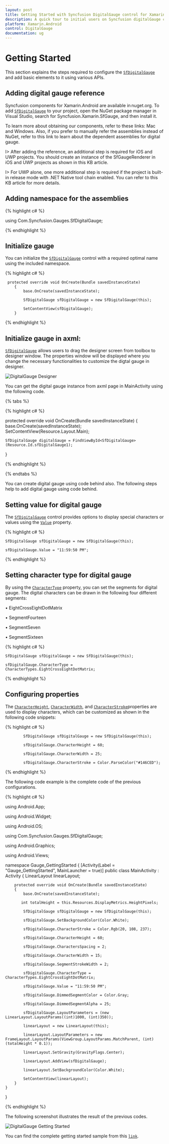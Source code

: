 ```yaml
---
layout: post
title: Getting Started with Syncfusion DigitalGauge control for Xamarin.Android
description: A quick tour to initial users on Syncfusion digitalGauge control for Xamarin.Android platform
platform: Xamarin.Android
control: DigitalGauge
documentation: ug
---
```

# Getting Started

This section explains the steps required to configure the [`SfDigitalGauge`](https://help.syncfusion.com/cr/cref_files/xamarin-android/Syncfusion.SfGauge.Android~Com.Syncfusion.Gauges.SfDigitalGauge.SfDigitalGauge.html) and add basic elements to it using various APIs.

## Adding digital gauge reference

Syncfusion components for Xamarin.Android are available in nuget.org. To add [`SfDigitalGauge`](https://help.syncfusion.com/cr/cref_files/xamarin-android/Syncfusion.SfGauge.Android~Com.Syncfusion.Gauges.SfDigitalGauge.SfDigitalGauge.html) to your project, open the NuGet package manager in Visual Studio, search for Syncfusion.Xamarin.SfGauge, and then install it.

To learn more about obtaining our components, refer to these links: Mac and Windows. Also, if you prefer to manually refer the assemblies instead of NuGet, refer to this link to learn about the dependent assemblies for digital gauge.

I> After adding the reference, an additional step is required for iOS and UWP projects. You should create an instance of the SfGaugeRenderer in iOS and UWP projects as shown in this KB article.

I> For UWP alone, one more additional step is required if the project is built-in release mode with .NET Native tool chain enabled. You can refer to this KB article for more details.

## Adding namespace for the assemblies

{% highlight c# %}

using Com.Syncfusion.Gauges.SfDigitalGauge;

{% endhighlight %}

## Initialize gauge

You can initialize the [`SfDigitalGauge`](https://help.syncfusion.com/cr/cref_files/xamarin-android/Syncfusion.SfGauge.Android~Com.Syncfusion.Gauges.SfDigitalGauge.SfDigitalGauge.html) control with a required optimal name using the included namespace.

{% highlight c# %}

     protected override void OnCreate(Bundle savedInstanceState)
        {
            base.OnCreate(savedInstanceState);

            SfDigitalGauge sfDigitalGauge = new SfDigitalGauge(this);

            SetContentView(sfDigitalGauge);
        }

{% endhighlight %}

## Initialize gauge in axml:

[`SfDigitalGauge`](https://help.syncfusion.com/cr/cref_files/xamarin-android/Syncfusion.SfGauge.Android~Com.Syncfusion.Gauges.SfDigitalGauge.SfDigitalGauge.html) allows users to drag the designer screen from toolbox to designer window. The properties window will be displayed where you change the necessary functionalities to customize the digtal gauge in designer.

![DigitalGauge Designer](getting-started_images/designer.gif)

You can get the digital gauge instance from axml page in MainActivity using the following code.

{% tabs %}

{% highlight c# %}

protected override void OnCreate(Bundle savedInstanceState)
{
    base.OnCreate(savedInstanceState);
    SetContentView(Resource.Layout.Main);

    SfDigitalGauge digitalGauge = FindViewById<SfDigitalGauge>(Resource.Id.sfDigitalGauge1);
}

{% endhighlight %}

{% endtabs %}

You can create digital gauge using code behind also. The following steps help to add digital gauge using code behind.

## Setting value for digital gauge

The [`SfDigitalGauge`](https://help.syncfusion.com/cr/cref_files/xamarin-android/Syncfusion.SfGauge.Android~Com.Syncfusion.Gauges.SfDigitalGauge.SfDigitalGauge.html) control provides options to display special characters or values using the [`Value`](https://help.syncfusion.com/cr/cref_files/xamarin-android/Syncfusion.SfGauge.Android~Com.Syncfusion.Gauges.SfDigitalGauge.SfDigitalGauge~Value.html) property.

{% highlight c# %}

    SfDigitalGauge sfDigitalGauge = new SfDigitalGauge(this);

    sfDigitalGauge.Value = "11:59:50 PM";

{% endhighlight %}

## Setting character type for digital gauge

By using the [`CharacterType`](https://help.syncfusion.com/cr/cref_files/xamarin-android/Syncfusion.SfGauge.Android~Com.Syncfusion.Gauges.SfDigitalGauge.SfDigitalGauge~CharacterType.html) property, you can set the segments for digital gauge. The digital characters can be drawn in the following four different segments:

•	EightCrossEightDotMatrix

•	SegmentFourteen

•	SegmentSeven

•	SegmentSixteen

{% highlight c# %}

    SfDigitalGauge sfDigitalGauge = new SfDigitalGauge(this);

    sfDigitalGauge.CharacterType = CharacterTypes.EightCrossEightDotMatrix;

{% endhighlight %}

## Configuring properties

The [`CharacterHeight`](https://help.syncfusion.com/cr/cref_files/xamarin-android/Syncfusion.SfGauge.Android~Com.Syncfusion.Gauges.SfDigitalGauge.SfDigitalGauge~CharacterHeight.html), [`CharacterWidth`](https://help.syncfusion.com/cr/cref_files/xamarin-android/Syncfusion.SfGauge.Android~Com.Syncfusion.Gauges.SfDigitalGauge.SfDigitalGauge~CharacterWidth.html), and [`CharacterStroke`](https://help.syncfusion.com/cr/cref_files/xamarin-android/Syncfusion.SfGauge.Android~Com.Syncfusion.Gauges.SfDigitalGauge.SfDigitalGauge~CharacterStroke.html)properties are used to display characters, which can be customized as shown in the following code snippets:

{% highlight c# %}

            SfDigitalGauge sfDigitalGauge = new SfDigitalGauge(this);

            sfDigitalGauge.CharacterHeight = 60;

            sfDigitalGauge.CharacterWidth = 25;

            sfDigitalGauge.CharacterStroke = Color.ParseColor("#146CED");

{% endhighlight %}

The following code example is the complete code of the previous configurations.

{% highlight c# %}

using Android.App;

using Android.Widget;

using Android.OS;

using Com.Syncfusion.Gauges.SfDigitalGauge;

using Android.Graphics;

using Android.Views;

namespace Gauge_GettingStarted
{
    [Activity(Label = "Gauge_GettingStarted", MainLauncher = true)]
    public class MainActivity : Activity
    {
        LinearLayout linearLayout;

        protected override void OnCreate(Bundle savedInstanceState)
        {
            base.OnCreate(savedInstanceState);

           int totalHeight = this.Resources.DisplayMetrics.HeightPixels;

            SfDigitalGauge sfDigitalGauge = new SfDigitalGauge(this);

            sfDigitalGauge.SetBackgroundColor(Color.White);

            sfDigitalGauge.CharacterStroke = Color.Rgb(20, 108, 237);

            sfDigitalGauge.CharacterHeight = 60;

            sfDigitalGauge.CharactersSpacing = 2;

            sfDigitalGauge.CharacterWidth = 15;

            sfDigitalGauge.SegmentStrokeWidth = 2;

            sfDigitalGauge.CharacterType = CharacterTypes.EightCrossEightDotMatrix;

            sfDigitalGauge.Value = "11:59:50 PM";

            sfDigitalGauge.DimmedSegmentColor = Color.Gray;

            sfDigitalGauge.DimmedSegmentAlpha = 25;

            sfDigitalGauge.LayoutParameters = (new LinearLayout.LayoutParams((int)1000, (int)350));

            linearLayout = new LinearLayout(this);

            linearLayout.LayoutParameters = new FrameLayout.LayoutParams(ViewGroup.LayoutParams.MatchParent, (int)(totalHeight * 0.1));

            linearLayout.SetGravity(GravityFlags.Center);

            linearLayout.AddView(sfDigitalGauge);

            linearLayout.SetBackgroundColor(Color.White);

            SetContentView(linearLayout);
        }
    }
}

{% endhighlight %}

The following screenshot illustrates the result of the previous codes.

![DigitalGauge Getting Started](Getting-Started_images/Getting-Started_img1.png)


You can find the complete getting started sample from this [`link`](http://www.syncfusion.com/downloads/support/directtrac/general/ze/Gauge_GettingStarted325239782).

